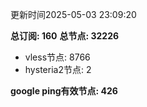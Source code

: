 更新时间2025-05-03 23:09:20

**总订阅: 160**
**总节点: 32226**
- vless节点: 8766
- hysteria2节点: 2

**google ping有效节点: 426**

